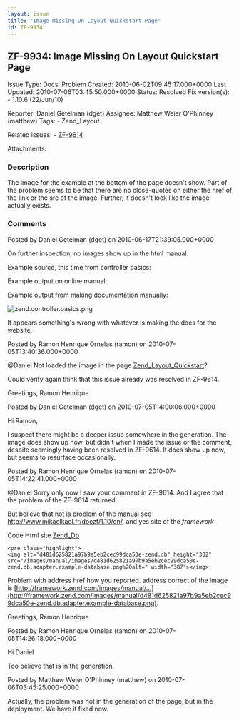 ```yaml
---
layout: issue
title: "Image Missing On Layout Quickstart Page"
id: ZF-9934
---
```


ZF-9934: Image Missing On Layout Quickstart Page
------------------------------------------------

 Issue Type: Docs: Problem Created: 2010-06-02T09:45:17.000+0000 Last Updated: 2010-07-06T03:45:50.000+0000 Status: Resolved Fix version(s): - 1.10.6 (22/Jun/10)
 
 Reporter:  Daniel Getelman (dget)  Assignee:  Matthew Weier O'Phinney (matthew)  Tags: - Zend\_Layout
 
 Related issues: - [ZF-9614](/issues/browse/ZF-9614)
 
 Attachments: 
### Description

The image for the example at the bottom of the page doesn't show. Part of the problem seems to be that there are no close-quotes on either the href of the link or the src of the image. Further, it doesn't look like the image actually exists.

 

 

### Comments

Posted by Daniel Getelman (dget) on 2010-06-17T21:39:05.000+0000

On further inspection, no images show up in the html manual.

Example source, this time from controller basics:

Example output on online manual:

[](/images/manual/images/d481d625821a97b9a5eb2cec99dca50e-zend.controller.basics.png)



Example output from making documentation manually:

 ![zend.controller.basics.png](figures/zend.controller.basics.png)

It appears something's wrong with whatever is making the docs for the website.

 

 

Posted by Ramon Henrique Ornelas (ramon) on 2010-07-05T13:40:36.000+0000

@Daniel Not loaded the image in the page [Zend\_Layout\_Quickstart](http://framework.zend.com/manual/en/zend.layout.quickstart.html)?

Could verify again think that this issue already was resolved in ZF-9614.

Greetings, Ramon Henrique

 

 

Posted by Daniel Getelman (dget) on 2010-07-05T14:00:06.000+0000

Hi Ramon,

I suspect there might be a deeper issue somewhere in the generation. The image does show up now, but didn't when I made the issue or the comment, despite seemingly having been resolved in ZF-9614. It does show up now, but seems to resurface occasionally.

 

 

Posted by Ramon Henrique Ornelas (ramon) on 2010-07-05T14:22:41.000+0000

@Daniel Sorry only now I saw your comment in ZF-9614. And I agree that the problem of the ZF-9614 returned.

But believe that not is problem of the manual see <http://www.mikaelkael.fr/doczf/1.10/en/>, and yes site of the _framework_

Code Html site [Zend\_Db](http://framework.zend.com/manual/1.10/en/zend.db.adapter.html#zend.db.adapter.example-database)

 
    <pre class="highlight">
    <img alt="d481d625821a97b9a5eb2cec99dca50e-zend.db" height="302" src="/images/manual/images/d481d625821a97b9a5eb2cec99dca50e-zend.db.adapter.example-database.png%20alt=" width="387"></img>

Problem with address href how you reported. address correct of the image is [http://framework.zend.com/images/manual/…](http://framework.zend.com/images/manual/d481d625821a97b9a5eb2cec99dca50e-zend.db.adapter.example-database.png).

Greetings, Ramon Henrique

 

 

Posted by Ramon Henrique Ornelas (ramon) on 2010-07-05T14:26:18.000+0000

Hi Daniel

Too believe that is in the generation.

 

 

Posted by Matthew Weier O'Phinney (matthew) on 2010-07-06T03:45:25.000+0000

Actually, the problem was not in the generation of the page, but in the deployment. We have it fixed now.

 

 